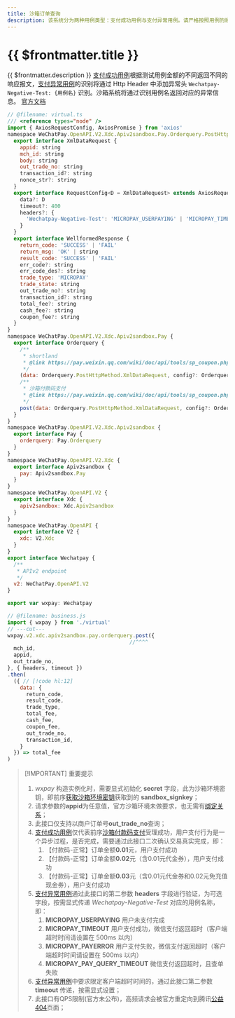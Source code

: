 ```yaml
---
title: 沙箱订单查询
description: 该系统分为两种用例类型：支付成功用例与支付异常用例。请严格按照用例的顺序、金额执行用例，确保用例的检查点完全符合预期。
---
```


# {{ $frontmatter.title }}

{{ $frontmatter.description }} [支付成功用例](https://pay.weixin.qq.com/wiki/doc/api/download/sandbox-micropay-SUCCESS.docx)根据测试用例金额的不同返回不同的响应报文，[支付异常用例](https://pay.weixin.qq.com/wiki/doc/api/download/sandbox-micropay-ERROR.docx)的识别将通过 Http Header 中添加异常头 `Wechatpay-Negative-Test: {用例名}` 识别。沙箱系统将通过识别用例名返回对应的异常信息。
[官方文档](https://pay.weixin.qq.com/wiki/doc/api/tools/sp_coupon.php?chapter=23_1&index=2)

```js twoslash
// @filename: virtual.ts
/// <reference types="node" />
import { AxiosRequestConfig, AxiosPromise } from 'axios'
namespace WeChatPay.OpenAPI.V2.Xdc.Apiv2sandbox.Pay.Orderquery.PostHttpMethod {
  export interface XmlDataRequest {
    appid: string
    mch_id: string
    body: string
    out_trade_no: string
    transaction_id?: string
    nonce_str?: string
  }
  export interface RequestConfig<D = XmlDataRequest> extends AxiosRequestConfig {
    data?: D
    timeout?: 400
    headers?: {
      'Wechatpay-Negative-Test': 'MICROPAY_USERPAYING' | 'MICROPAY_TIMEOUT' | 'MICROPAY_PAYERROR' | 'MICROPAY_PAY_QUERY_TIMEOUT'
    }
  }
  export interface WellformedResponse {
    return_code: 'SUCCESS' | 'FAIL'
    return_msg: 'OK' | string
    result_code: 'SUCCESS' | 'FAIL'
    err_code?: string
    err_code_des?: string
    trade_type: 'MICROPAY'
    trade_state: string
    out_trade_no?: string
    transaction_id?: string
    total_fee?: string
    cash_fee?: string
    coupon_fee?: string
  }
}
namespace WeChatPay.OpenAPI.V2.Xdc.Apiv2sandbox.Pay {
  export interface Orderquery {
    /**
     * shortland
     * @link https://pay.weixin.qq.com/wiki/doc/api/tools/sp_coupon.php?chapter=23_1&index=2
     */
    (data: Orderquery.PostHttpMethod.XmlDataRequest, config?: Orderquery.PostHttpMethod.RequestConfig): AxiosPromise<Orderquery.PostHttpMethod.WellformedResponse>
    /**
     * 沙箱付款码支付
     * @link https://pay.weixin.qq.com/wiki/doc/api/tools/sp_coupon.php?chapter=23_1&index=2
     */
    post(data: Orderquery.PostHttpMethod.XmlDataRequest, config?: Orderquery.PostHttpMethod.RequestConfig): AxiosPromise<Orderquery.PostHttpMethod.WellformedResponse>
  }
}
namespace WeChatPay.OpenAPI.V2.Xdc.Apiv2sandbox {
  export interface Pay {
    orderquery: Pay.Orderquery
  }
}
namespace WeChatPay.OpenAPI.V2.Xdc {
  export interface Apiv2sandbox {
    pay: Apiv2sandbox.Pay
  }
}
namespace WeChatPay.OpenAPI.V2 {
  export interface Xdc {
    apiv2sandbox: Xdc.Apiv2sandbox
  }
}
namespace WeChatPay.OpenAPI {
  export interface V2 {
    xdc: V2.Xdc
  }
}
export interface Wechatpay {
  /**
   * APIv2 endpoint
   */
  v2: WeChatPay.OpenAPI.V2
}

export var wxpay: Wechatpay

// @filename: business.js
import { wxpay } from './virtual'
// ---cut---
wxpay.v2.xdc.apiv2sandbox.pay.orderquery.post({
                                       //^^^^
  mch_id,
  appid,
  out_trade_no,
}, { headers, timeout })
.then(
  ({ // [!code hl:12]
    data: {
      return_code,
      result_code,
      trade_type,
      total_fee,
      cash_fee,
      coupon_fee,
      out_trade_no,
      transaction_id,
    }
  }) => total_fee
)
```

> [!IMPORTANT] 重要提示
> 1. *wxpay* 构造实例化时，需要显式初始化 **secret** 字段，此为沙箱环境密钥，即前序[获取沙箱环境密钥](/openapi/v2/xdc/apiv2getsignkey/sign/getsignkey)获取到的 **sandbox_signkey**；
> 2. 请求参数的**appid**为任意值，官方沙箱环境未做要求，也无需有[绑定关系](https://kf.qq.com/faq/1801116VJfua1801113QVNVz.html)；
> 3. 此接口仅支持以商户订单号**out_trade_no**查询；
> 4. [支付成功用例](https://pay.weixin.qq.com/wiki/doc/api/download/sandbox-micropay-SUCCESS.docx)仅代表前序[沙箱付款码支付](/openapi/v2/xdc/apiv2sandbox/pay/micropay)受理成功，用户支付行为是一个异步过程，是否完成，需要通过此接口二次确认交易真实完成，即：
>    1. 【付款码-正常】订单金额**0.01**元，用户支付成功
>    2. 【付款码-正常】订单金额**0.02**元（含0.01元代金券），用户支付成功
>    3. 【付款码-正常】订单金额**0.03**元（含0.01元代金券和0.02元免充值现金券），用户支付成功
> 5. [支付异常用例](https://pay.weixin.qq.com/wiki/doc/api/download/sandbox-micropay-ERROR.docx)通过此接口的第二参数 **headers** 字段进行验证，为可选字段，按需显式传递 *Wechatpay-Negative-Test* 对应的用例名称，即：
>    1. **MICROPAY_USERPAYING** 用户未支付完成
>    2. **MICROPAY_TIMEOUT** 用户支付成功，微信支付返回超时（客户端超时时间请设置在 500ms 以内）
>    3. **MICROPAY_PAYERROR** 用户支付失败，微信支付返回超时（客户端超时时间请设置在 500ms 以内）
>    4. **MICROPAY_PAY_QUERY_TIMEOUT** 微信支付返回超时，且查单失败
> 6. [支付异常用例](https://pay.weixin.qq.com/wiki/doc/api/download/sandbox-micropay-ERROR.docx)中要求限定客户端超时时间的，通过此接口第二参数 **timeout** 传递，按需显式设置；
> 7. 此接口有QPS限制(官方未公布)，高频请求会被官方重定向到腾讯[公益404](https://wx.gtimg.com/core/404.html)页面；
